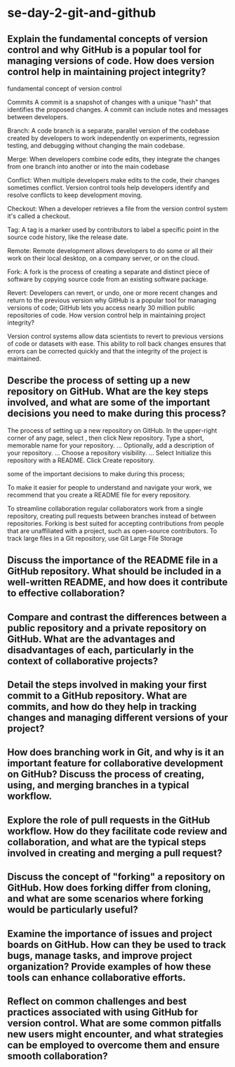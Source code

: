 # se-day-2-git-and-github
## Explain the fundamental concepts of version control and why GitHub is a popular tool for managing versions of code. How does version control help in maintaining project integrity?

fundamental concept of version control

Commits
A commit is a snapshot of changes with a unique "hash" that identifies the proposed changes. A commit can include notes and messages between developers.

Branch: A code branch is a separate, parallel version of the codebase created by developers to work independently on experiments, regression testing, and debugging without changing the main codebase.

Merge: When developers combine code edits, they integrate the changes from one branch into another or into the main codebase

Conflict: When multiple developers make edits to the code, their changes sometimes conflict. Version control tools help developers identify and resolve conflicts to keep development moving.

Checkout: When a developer retrieves a file from the version control system it's called a checkout.

Tag: A tag is a marker used by contributors to label a specific point in the source code history, like the release date. 

Remote: Remote development allows developers to do some or all their work on their local desktop, on a company server, or on the cloud.

Fork: A fork is the process of creating a separate and distinct piece of software by copying source code from an existing software package.

Revert: Developers can revert, or undo, one or more recent changes and return to the previous version
why GitHub is a popular tool for managing versions of code;
GitHub lets you access nearly 30 million public repositories of code. 
 How version control help in maintaining project integrity?

Version control systems allow data scientists to revert to previous versions of code or datasets with ease. This ability to roll back changes ensures that errors can be corrected quickly and that the integrity of the project is maintained. 
## Describe the process of setting up a new repository on GitHub. What are the key steps involved, and what are some of the important decisions you need to make during this process?

 The process of setting up a new repository on GitHub.
 In the upper-right corner of any page, select , then click New repository.
Type a short, memorable name for your repository. ...
Optionally, add a description of your repository. ...
Choose a repository visibility. ...
Select Initialize this repository with a README.
Click Create repository. 

some of the important decisions to make during this process;

To make it easier for people to understand and navigate your work, we recommend that you create a README file for every repository.

To streamline collaboration  regular collaborators work from a single repository, creating pull requests between branches instead of between repositories. Forking is best suited for accepting contributions from people that are unaffiliated with a project, such as open-source contributors. 
To track large files in a Git repository, use Git Large File Storage
## Discuss the importance of the README file in a GitHub repository. What should be included in a well-written README, and how does it contribute to effective collaboration?

## Compare and contrast the differences between a public repository and a private repository on GitHub. What are the advantages and disadvantages of each, particularly in the context of collaborative projects?

## Detail the steps involved in making your first commit to a GitHub repository. What are commits, and how do they help in tracking changes and managing different versions of your project?

## How does branching work in Git, and why is it an important feature for collaborative development on GitHub? Discuss the process of creating, using, and merging branches in a typical workflow.

## Explore the role of pull requests in the GitHub workflow. How do they facilitate code review and collaboration, and what are the typical steps involved in creating and merging a pull request?

## Discuss the concept of "forking" a repository on GitHub. How does forking differ from cloning, and what are some scenarios where forking would be particularly useful?

## Examine the importance of issues and project boards on GitHub. How can they be used to track bugs, manage tasks, and improve project organization? Provide examples of how these tools can enhance collaborative efforts.

## Reflect on common challenges and best practices associated with using GitHub for version control. What are some common pitfalls new users might encounter, and what strategies can be employed to overcome them and ensure smooth collaboration?
